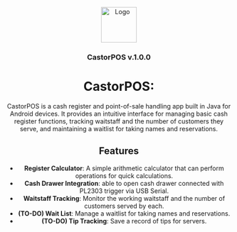 <br />
<div align="center">
  <a href="https://github.com/Castor-Digital/CastorPOS">
    <img src="https://avatars.githubusercontent.com/u/74327253?s=96&v=4" alt="Logo" width="80" height="80">
  </a>

  <h3 align="center">CastorPOS v.1.0.0</h3>

# CastorPOS: 

CastorPOS is a cash register and point-of-sale handling app built in Java for Android devices. It provides an intuitive interface for managing basic cash register functions, tracking waitstaff and the number of customers they serve, and maintaining a waitlist for taking names and reservations.

## Features

- **Register Calculator**: A simple arithmetic calculator that can perform operations for quick calculations.
- **Cash Drawer Integration**: able to open cash drawer connected with PL2303 trigger via USB Serial. 
- **Waitstaff Tracking**: Monitor the working waitstaff and the number of customers served by each.
- **(TO-DO) Wait List**: Manage a waitlist for taking names and reservations.
- **(TO-DO) Tip Tracking**: Save a record of tips for servers.
